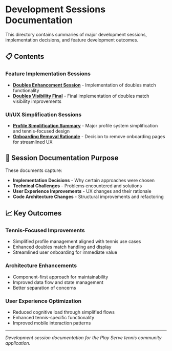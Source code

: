 # Development Sessions Documentation

This directory contains summaries of major development sessions, implementation decisions, and feature development outcomes.

## 📋 Contents

### Feature Implementation Sessions
- **[Doubles Enhancement Session](session-summary-doubles-enhancement.md)** - Implementation of doubles match functionality
- **[Doubles Visibility Final](session-summary-doubles-visibility-final.md)** - Final implementation of doubles match visibility improvements

### UI/UX Simplification Sessions
- **[Profile Simplification Summary](profile-simplification-summary.md)** - Major profile system simplification and tennis-focused design
- **[Onboarding Removal Rationale](onboarding-removal-rationale.md)** - Decision to remove onboarding pages for streamlined UX

## 🎯 Session Documentation Purpose

These documents capture:
- **Implementation Decisions** - Why certain approaches were chosen
- **Technical Challenges** - Problems encountered and solutions
- **User Experience Improvements** - UX changes and their rationale
- **Code Architecture Changes** - Structural improvements and refactoring

## 📈 Key Outcomes

### Tennis-Focused Improvements
- Simplified profile management aligned with tennis use cases
- Enhanced doubles match handling and display
- Streamlined user onboarding for immediate value

### Architecture Enhancements
- Component-first approach for maintainability
- Improved data flow and state management
- Better separation of concerns

### User Experience Optimization
- Reduced cognitive load through simplified flows
- Enhanced tennis-specific functionality
- Improved mobile interaction patterns

---

*Development session documentation for the Play Serve tennis community application.*